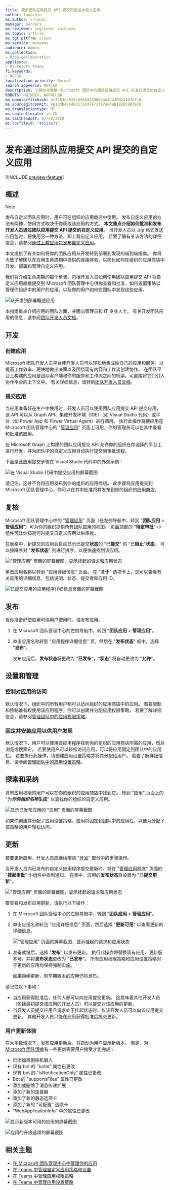 ```yaml
---
title: 使用团队应用提交 API 提交和批准自定义应用
author: lanachin
ms.author: v-lanac
manager: serdars
ms.reviewer: joglocke, vaibhava
ms.topic: article
ms.tgt.pltfrm: cloud
ms.service: msteams
audience: Admin
ms.collection:
- M365-collaboration
appliesto:
- Microsoft Teams
f1.keywords:
- NOCSH
localization_priority: Normal
search.appverid: MET150
description: 了解如何使用 Microsoft 团队中的团队应用提交 API 批准已提交的自定义应用。
ROBOTS: NOINDEX, NOFOLLOW
ms.openlocfilehash: 4c3563dc028c8566d29906e4e42a2002a197e71d
ms.sourcegitcommit: 8812db47b45d171d47e71f87e84ab1828590392d
ms.translationtype: MT
ms.contentlocale: zh-CN
ms.lasthandoff: 07/30/2020
ms.locfileid: "46523671"
---
```

# <a name="publish-a-custom-app-submitted-through-the-teams-app-submission-api"></a>发布通过团队应用提交 API 提交的自定义应用

[!INCLUDE [preview-feature](includes/preview-feature.md)]

## <a name="overview"></a>概述

> [!NOTE]
> 发布自定义团队应用时，用户可在组织的应用商店中使用。 发布自定义应用的方法有两种，使用方式取决于你获取该应用的方式。 **本文重点介绍如何批准和发布开发人员通过团队应用提交 API 提交的自定义应用**。 当开发人员以 .zip 格式发送应用包时，将使用另一种方法，即上载自定义应用。 若要了解有关该方法的详细信息，请参阅[通过上载应用包发布自定义应用](manage-your-custom-apps.md)。
 
本文提供了有关如何将你的团队应用从开发转到部署到发现的端到端指南。 你将大致了解团队在应用生命周期中提供的连接体验，以简化如何在组织的应用商店中开发、部署和管理自定义应用。

我们将介绍生命周期的每个步骤，包括开发人员如何使用团队应用提交 API 将自定义应用直接提交到 Microsoft 团队管理中心供你查看和批准，如何设置策略以管理你组织中的用户的应用，以及你的用户如何在团队中发现这些应用。

![从开发到部署概述应用](media/custom-app-lifecycle.png)

本指南重点介绍应用的团队方面，并面向管理员和 IT 专业人士。 有关开发团队应用的信息，请参阅<a href="https://docs.microsoft.com/microsoftteams/platform" target="_blank">团队开发人员文档</a>。

## <a name="develop"></a>开发

### <a name="create-the-app"></a>创建应用

Microsoft 团队开发人员平台使开发人员可以轻松地集成你自己的应用和服务，以提高工作效率、更快地做出决策以及围绕现有内容和工作流创建协作。 在团队平台上构建的应用是团队客户端和你的服务和工作流之间的桥梁，可直接将它们引入协作平台的上下文中。 有关详细信息，请转到<a href="https://docs.microsoft.com/microsoftteams/platform" target="_blank">团队开发人员文档</a>。

### <a name="submit-the-app"></a>提交应用

当应用准备好在生产中使用时，开发人员可以使用团队应用提交 API 提交应用，该 API 可以从 Graph API、集成开发环境（IDE）（如 Visual Studio 代码）或平台（如 Power App 和 Power Virtual Agent）进行调用。 执行此操作将使应用在 Microsoft 团队管理中心的 "<a href="https://docs.microsoft.com/microsoftteams/manage-apps" target="_blank">管理应用</a>" 页面上可用，你的管理员可以在其中查看和批准该应用。 

在 Microsoft Graph 上构建的团队应用提交 API 允许你的组织在你选择的平台上进行开发，并为团队中的自定义应用自动执行提交到审批流程。

下面是此应用提交步骤在 Visual Studio 代码中的外观示例：

![在 Visual Studio 代码中提交应用的屏幕截图](media/custom-app-lifecycle-submit-app.png)

请记住，这并不会将应用发布到你的组织的应用商店。 此步骤将应用提交到 Microsoft 团队管理中心，你可以在其中批准将其发布到你的组织的应用商店。

## <a name="validate"></a>复核

Microsoft 团队管理中心中的 "<a href="https://docs.microsoft.com/microsoftteams/manage-apps" target="_blank">管理应用</a>" 页面（在左侧导航中，转到 "**团队应用**  >  **管理应用**"）可为你的组织提供所有团队应用的视图。 页面顶部的 "**待定审批**" 小组件可让你知道何时提交自定义应用以供审批。

在表格中，新提交的应用会自动显示已提交**状态**的 "已**提交**" 和 "已**阻止**"**状态**。 可以按降序对 "**发布状态**" 列进行排序，以便快速找到该应用。

!["管理应用" 页面的屏幕截图，显示挂起的请求和应用状态 ](media/custom-app-lifecycle-validate-app.png)

单击应用名称以转到 "应用详细信息" 页面。 在 "**关于**" 选项卡上，您可以查看有关应用的详细信息，包括说明、状态、提交者和应用 ID。

![已提交应用的应用程序详细信息页面的屏幕截图](media/custom-app-lifecycle-app-details.png)

## <a name="publish"></a>发布

当你准备好使应用可供用户使用时，请发布应用。

1. 在 Microsoft 团队管理中心的左侧导航中，转到 "**团队应用**  >  **管理应用**"。
2. 单击应用名称转到 "应用程序详细信息" 页，然后在 "**发布状态**" 框中，选择 "**发布**"。

    发布应用后，**发布状态**将更改为 "**已发布**"，"**状态**" 将自动更改为 "**允许**"。

## <a name="set-up-and-manage"></a>设置和管理

### <a name="control-access-to-the-app"></a>控制对应用的访问

默认情况下，组织中的所有用户都可以访问组织的应用商店中的应用。 若要限制和控制谁有权使用该应用程序，你可以创建并分配应用权限策略。 若要了解详细信息，请参阅<a href="https://docs.microsoft.com/microsoftteams/teams-app-permission-policies" target="_blank">管理团队中的应用权限策略</a>。

### <a name="pin-and-install-the-app-for-users-to-discover"></a>固定并安装应用以供用户发现

默认情况下，用户可以使用该应用程序找到你的组织的应用商店所需的应用，然后浏览或搜索它。 若要使用户可以轻松访问应用，可以将应用固定到团队中的应用栏。 若要执行此操作，请创建应用设置策略并将其分配给用户。 若要了解详细信息，请参阅<a href="https://docs.microsoft.com/microsoftteams/teams-app-setup-policies" target="_blank">管理团队中的应用设置策略</a>。

## <a name="discover-and-adopt"></a>探索和采纳

具有应用权限的用户可以在你的组织的应用商店中找到它。 转到 "应用" 页面上的 "为***你的组织名称*生成**" 以查找你的组织的自定义应用。

![显示已发布应用的 "应用" 页面的屏幕截图 ](media/custom-app-lifecycle-discovery.png)

如果你创建并分配了应用设置策略，应用将固定到团队中的应用栏，以便为分配了该策略的用户轻松访问。

## <a name="update"></a>更新

若要更新应用，开发人员应继续按照 "[开发](#develop)" 部分中的步骤操作。

当开发人员向已发布的自定义应用程序提交更新时，将在 "<a href="https://docs.microsoft.com/microsoftteams/manage-apps" target="_blank">管理应用程序</a>" 页面的 "**挂起审批**" 小组件中收到通知。 在表中，应用的**发布状态**将设置为 "已**提交更新**"。

!["管理应用" 页面的屏幕截图，显示挂起的请求和应用状态 ](media/custom-app-lifecycle-update-submitted.png)

要查看和发布应用更新，请执行以下操作：

1. 在 Microsoft 团队管理中心的左侧导航中，转到 "**团队应用**  >  **管理应用**"。
2. 单击应用名称转到 "应用详细信息" 页面，然后选择 "**更新可用**" 以查看更新的详细信息。

    !["管理应用" 页面的屏幕截图，显示挂起的请求和应用状态 ](media/custom-app-lifecycle-update-app.png)
3. 准备就绪后，选择 "**发布**" 以发布更新。 执行此操作将替换现有应用、更新版本号，并将**发布状态**更改为 "**已发布**"。 所有应用权限策略和应用设置策略对于更新的应用均保持强制实施。

    如果拒绝更新，则早期版本的应用仍将发布。

请记住以下事项：

- 当应用获得批准后，任何人都可以向应用提交更新。 这意味着其他开发人员（包括最初提交该应用的开发人员）可以提交对该应用的更新。
- 当开发人员提交应用且请求处于挂起状态时，仅该开发人员可以向该应用提交更新。 其他开发人员只能在应用获得批准后提交更新。

### <a name="update-experience-for-users"></a>用户更新体验

在大多数情况下，发布应用更新后，将自动为用户显示新版本。 但是，对<a href="https://docs.microsoft.com/microsoftteams/platform/resources/schema/manifest-schema" target="_blank">Microsoft 团队清单</a>有一些更新需要用户接受才能完成：

* 已添加或删除机器人
* 现有 bot 的 "botId" 属性已更改
* 现有 bot 的 "isNotificationOnly" 属性已更改
* Bot 的 "supportsFiles" 属性已更改
* 添加或删除了消息传递扩展
* 添加了新的连接器
* 添加了新的静态选项卡
* 添加了新的 "可配置" 选项卡
* "WebApplicationInfo" 中的属性已更改

![显示新版本可用的应用的屏幕截图](media/manage-your-custom-apps-update1.png)

![应用的升级选项的屏幕截图](media/manage-your-custom-apps-update2.png)

## <a name="related-topics"></a>相关主题

- [在 Microsoft 团队管理中心中管理你的应用](manage-apps.md)
- [在 Teams 中管理自定义应用策略和设置](teams-custom-app-policies-and-settings.md)
- [在 Teams 中管理应用权限策略](teams-app-permission-policies.md)
- [在 Teams 中管理应用设置策略](teams-app-setup-policies.md)
